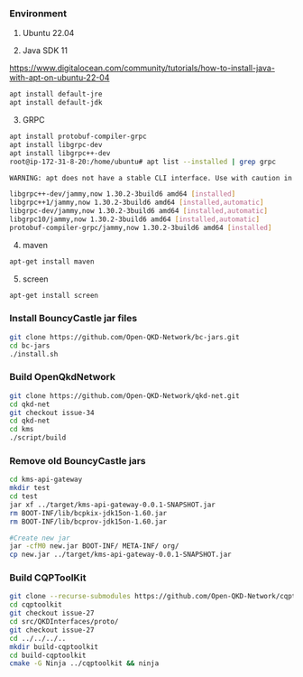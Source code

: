 ### Environment
1. Ubuntu 22.04

2. Java SDK 11

https://www.digitalocean.com/community/tutorials/how-to-install-java-with-apt-on-ubuntu-22-04

```sh
apt install default-jre
apt install default-jdk
```

3. GRPC
```sh
apt install protobuf-compiler-grpc
apt install libgrpc-dev
apt install libgrpc++-dev
root@ip-172-31-8-20:/home/ubuntu# apt list --installed | grep grpc

WARNING: apt does not have a stable CLI interface. Use with caution in scripts.

libgrpc++-dev/jammy,now 1.30.2-3build6 amd64 [installed]
libgrpc++1/jammy,now 1.30.2-3build6 amd64 [installed,automatic]
libgrpc-dev/jammy,now 1.30.2-3build6 amd64 [installed,automatic]
libgrpc10/jammy,now 1.30.2-3build6 amd64 [installed,automatic]
protobuf-compiler-grpc/jammy,now 1.30.2-3build6 amd64 [installed]
```

4. maven
```sh
apt-get install maven
```

5. screen
```sh
apt-get install screen
```

### Install BouncyCastle jar files
```sh
git clone https://github.com/Open-QKD-Network/bc-jars.git
cd bc-jars
./install.sh
```

### Build OpenQkdNetwork
```sh
git clone https://github.com/Open-QKD-Network/qkd-net.git
cd qkd-net
git checkout issue-34
cd qkd-net
cd kms
./script/build
```

### Remove old BouncyCastle jars
```sh
cd kms-api-gateway
mkdir test
cd test
jar xf ../target/kms-api-gateway-0.0.1-SNAPSHOT.jar
rm BOOT-INF/lib/bcpkix-jdk15on-1.60.jar
rm BOOT-INF/lib/bcprov-jdk15on-1.60.jar

#Create new jar
jar -cfM0 new.jar BOOT-INF/ META-INF/ org/
cp new.jar ../target/kms-api-gateway-0.0.1-SNAPSHOT.jar
```

### Build CQPToolKit
```sh
git clone --recurse-submodules https://github.com/Open-QKD-Network/cqptoolkit.git
cd cqptoolkit
git checkout issue-27
cd src/QKDInterfaces/proto/
git checkout issue-27
cd ../../../..
mkdir build-cqptoolkit
cd build-cqptoolkit
cmake -G Ninja ../cqptoolkit && ninja
```
